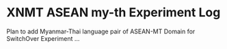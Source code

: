 # XNMT ASEAN my-th Experiment Log

Plan to add Myanmar-Thai language pair of ASEAN-MT Domain for SwitchOver Experiment ...  


